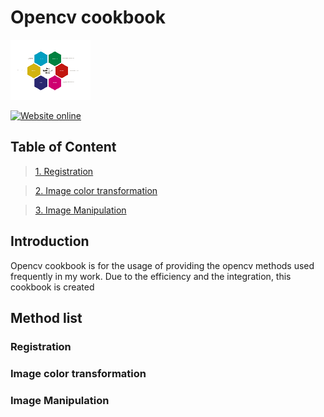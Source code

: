 # Opencv cookbook


![Logo](https://github.com/smalldan1022/Unet/blob/master/pics/Dan_Logo_3.png)

[![Website online](https://img.shields.io/website/http/huggingface.co/transformers/index.html.svg?down_color=red&down_message=offline&up_message=online)](https://github.com/smalldan1022)


## Table of Content

>[1. Registration ](#Registration)

>[2. Image color transformation ](#Image_color_transformation)

>[3. Image Manipulation ](#Image_Manipulation)


## Introduction

Opencv cookbook is for the usage of providing the opencv methods used frequently in my work. Due to the efficiency and the integration, this cookbook is created



## Method list

### Registration

### Image color transformation

### Image Manipulation


